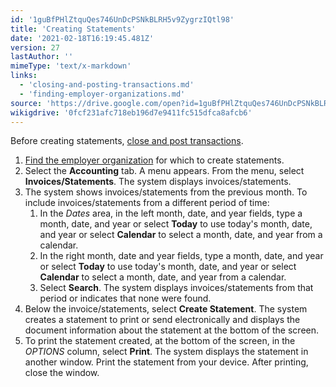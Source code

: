 ```yaml
---
id: '1guBfPHlZtquQes746UnDcPSNkBLRH5v9ZygrzIQtl98'
title: 'Creating Statements'
date: '2021-02-18T16:19:45.481Z'
version: 27
lastAuthor: ''
mimeType: 'text/x-markdown'
links:
  - 'closing-and-posting-transactions.md'
  - 'finding-employer-organizations.md'
source: 'https://drive.google.com/open?id=1guBfPHlZtquQes746UnDcPSNkBLRH5v9ZygrzIQtl98'
wikigdrive: '0fcf231afc718eb196d7e9411fc515dfca8afcb6'
---
```

Before creating statements, [close and post transactions](closing-and-posting-transactions.md).

1. [Find the employer organization](finding-employer-organizations.md) for which to create statements.
2. Select the <strong>Accounting</strong> tab. A menu appears. From the menu, select <strong>Invoices/Statements</strong>. The system displays invoices/statements.
3. The system shows invoices/statements from the previous month. To include invoices/statements from a different period of time:
    1. In the <em>Dates</em> area, in the left month, date, and year fields, type a month, date, and year or select <strong>Today</strong> to use today's month, date, and year or select <strong>Calendar</strong> to select a month, date, and year from a calendar.
    2. In the right month, date and year fields, type a month, date, and year or select <strong>Today</strong> to use today's month, date, and year or select <strong>Calendar</strong> to select a month, date, and year from a calendar.
    3. Select <strong>Search</strong>. The system displays invoices/statements from that period or indicates that none were found.
4. Below the invoice/statements, select <strong>Create Statement</strong>. The system creates a statement to print or send electronically and displays the document information about the statement at the bottom of the screen.
5. To print the statement created, at the bottom of the screen, in the <em>OPTIONS</em> column, select <strong>Print</strong>. The system displays the statement in another window. Print the statement from your device. After printing, close the window.
